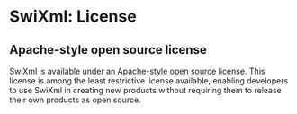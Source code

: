 # SwiXml: License

## Apache-style open source license

SwiXml is available under an [Apache-style open source license][1]. This license is among the least restrictive license available, enabling developers to use SwiXml in creating new products without requiring them to release their own products as open source.

<!-- References -->

[1]: https://www.swixml.org/inside.html
